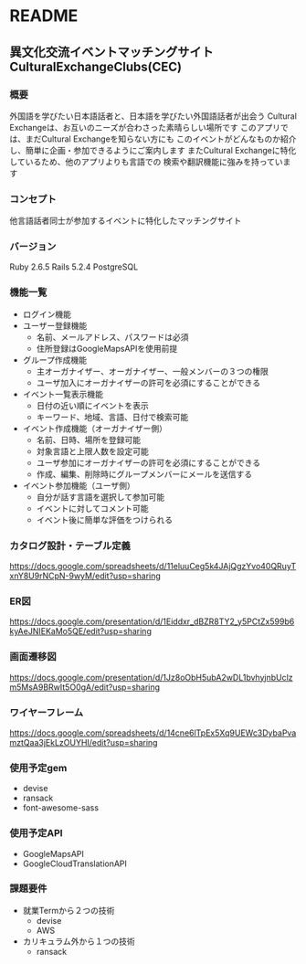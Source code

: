 # README
## 異文化交流イベントマッチングサイト CulturalExchangeClubs(CEC)
### 概要
外国語を学びたい日本語話者と、日本語を学びたい外国語話者が出会う
Cultural Exchangeは、お互いのニーズが合わさった素晴らしい場所です
このアプリでは、まだCultural Exchangeを知らない方にも
このイベントがどんなものか紹介し、簡単に企画・参加できるようにご案内します
またCultural Exchangeに特化しているため、他のアプリよりも言語での
検索や翻訳機能に強みを持っています
### コンセプト
他言語話者同士が参加するイベントに特化したマッチングサイト
### バージョン
Ruby 2.6.5
Rails 5.2.4
PostgreSQL
### 機能一覧
- ログイン機能
- ユーザー登録機能
  - 名前、メールアドレス、パスワードは必須
  - 住所登録はGoogleMapsAPIを使用前提
- グループ作成機能
  - 主オーガナイザー、オーガナイザー、一般メンバーの３つの権限
  - ユーザ加入にオーガナイザーの許可を必須にすることができる
- イベント一覧表示機能
  - 日付の近い順にイベントを表示
  - キーワード、地域、言語、日付で検索可能
- イベント作成機能（オーガナイザー側）
  - 名前、日時、場所を登録可能
  - 対象言語と上限人数を設定可能
  - ユーザ参加にオーガナイザーの許可を必須にすることができる
  - 作成、編集、削除時にグループメンバーにメールを送信する
- イベント参加機能（ユーザ側）
  - 自分が話す言語を選択して参加可能
  - イベントに対してコメント可能
  - イベント後に簡単な評価をつけられる
### カタログ設計・テーブル定義
https://docs.google.com/spreadsheets/d/11eluuCeg5k4JAjQgzYvo40QRuyTxnY8U9rNCpN-9wyM/edit?usp=sharing
### ER図
https://docs.google.com/presentation/d/1Eiddxr_dBZR8TY2_y5PCtZx599b6kyAeJNIEKaMo5QE/edit?usp=sharing
### 画面遷移図
https://docs.google.com/presentation/d/1Jz8oObH5ubA2wDL1bvhyjnbUclzm5MsA9BRwIt5O0gA/edit?usp=sharing
### ワイヤーフレーム
https://docs.google.com/spreadsheets/d/14cne6lTpEx5Xq9UEWc3DybaPvamztQaa3jEkLzOUYHI/edit?usp=sharing
### 使用予定gem
- devise
- ransack
- font-awesome-sass
### 使用予定API
- GoogleMapsAPI
- GoogleCloudTranslationAPI
### 課題要件
- 就業Termから２つの技術
  - devise
  - AWS
- カリキュラム外から１つの技術
  - ransack
